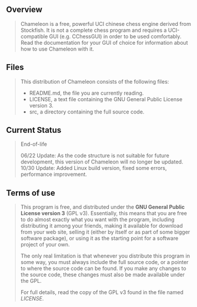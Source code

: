 ## Overview

> Chameleon is a free, powerful UCI chinese chess engine derived from Stockfish. It is not a complete chess program and requires a UCI-compatible GUI (e.g. CChessGUI) in order to be used comfortably. Read the documentation for your GUI of choice for information about how to use Chameleon with it.

## Files

> This distribution of Chameleon consists of the following files:
> 
>   * README.md, the file you are currently reading.<br>
>   * LICENSE, a text file containing the GNU General Public License version 3.<br>
>   * src, a directory containing the full source code.<br>

## Current Status

> End-of-life
> 
> 06/22 Update: As the code structure is not suitable for future development, this version of Chameleon will no longer be updated.<br>
> 10/30 Update: Added Linux build version, fixed some errors, performance improvement.

## Terms of use

> This program is free, and distributed under the **GNU General Public License version 3**
(GPL v3). Essentially, this means that you are free to do almost exactly
what you want with the program, including distributing it among your
friends, making it available for download from your web site, selling
it (either by itself or as part of some bigger software package), or
using it as the starting point for a software project of your own.
>
> The only real limitation is that whenever you distribute this program in
some way, you must always include the full source code, or a pointer
to where the source code can be found. If you make any changes to the
source code, these changes must also be made available under the GPL.
>
> For full details, read the copy of the GPL v3 found in the file named
*LICENSE*.

